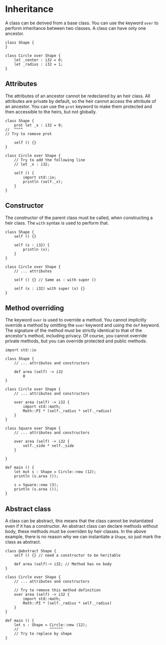 # Inheritance

A class can be derived from a base class. You can use the keyword
`over` to perform inheritance between two classes. A class can have
only one ancestor.

```ymir
class Shape {
}

class Circle over Shape {
	let _center : i32 = 0;
	let _radius : i32 = 1;
}
```

## Attributes

The attributes of an ancestor cannot be redeclared by an heir
class. All attributes are private by default, so the heir cannot
access the attribute of an ancestor. You can use the `prot` keyword to
make them protected and then accessible to the heirs, but not
globally.

```
class Shape {
	prot let _x : i32 = 0;
//  ^^^^
// Try to remove prot
	
	self () {}
}

class Circle over Shape {
	// Try to add the following line 
	// let _x : i32;
	
	self () {
		import std::io;
		println (self._x);
	}	
}
```

## Constructor

The constructor of the parent class must be called, when constructing
a heir class. The `with` syntax is used to perform that.


```ymir
class Shape {	
	self () {}
	
	self (x : i32) {
		println (x);
	}
}

class Circle over Shape {
	// ... attributes 
	
	self () {} // Same as : with super ()
	
	self (x : i32) with super (x) {}
}
```

## Method overriding

The keyword `over` is used to override a method. You cannot implicitly
override a method by omitting the `over` keyword and using the `def`
keyword. The signature of the method must be strictly identical to
that of the ancestor's method, including privacy. Of course,
you cannot override private methods, but you can override protected
and public methods.

```ymir
import std::io
	
class Shape {
	// ... attributes and constructors
	
	def area (self) -> i32 
		0
}

class Circle over Shape {
	// ... attributes and constructors
	
	over area (self) -> i32 {
		import std::math;
		Math::PI * (self._radius * self._radius)
	}
}

class Square over Shape {
	// ... attributes and constructors
		
	over area (self) -> i32 {
		self._side * self._side
	}
	
}

def main () {
	let mut s : Shape = Circle::new (12);
	println (s.area ());
	
	s = Square::new (3);
	println (s.area ());	
}
```

## Abstract class

A class can be abstract, this means that the class cannot be
instantiated even if it has a constructor. An abstract class can declare
methods without body, these methods must be overriden by heir
classes. In the above example, there is no reason why we can
instantiate a `Shape`, so just mark the class as abstract.

```ymir
class @abstract Shape {
	self () {} // need a constructor to be heritable
	
	def area (self)-> i32; // Method has no body
}

class Circle over Shape {
	// ... attributes and constructors
	
	// Try to remove this method definition
	over area (self) -> i32 {
		import std::math;
		Math::PI * (self._radius * self._radius)
	}
}

def main () {
	let s : Shape = Circle::new (12);
	//              ^^^^^^
	// Try to replace by shape
}
```


